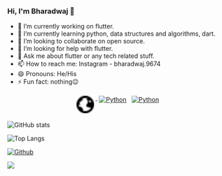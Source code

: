 ### Hi, I'm Bharadwaj 👋


- 🔭 I’m currently working on flutter.
- 🌱 I’m currently learning python, data structures and algorithms, dart.
- 👯 I’m looking to collaborate on open source.
- 🤔 I’m looking for help with flutter.
- 💬 Ask me about flutter or any tech related stuff.
- 📫 How to reach me: Instagram - bharadwaj.9674
- 😄 Pronouns: He/His
- ⚡ Fun fact: nothing😉

<p align="center">
 <a href="https://bharadwaj9674.github.io/" target="_blank" rel="noopener noreferrer"> <img src="https://raw.githubusercontent.com/iconic/open-iconic/master/svg/globe.svg" alt="Python" height="40" style="vertical-align:top; margin:4px"> </a>
 <a href="https://linkedin.com/in/charalambosioannou" target="_blank" rel="noopener noreferrer"> <img src="https://cdn.jsdelivr.net/npm/simple-icons@v3/icons/linkedin.svg" alt="Python" height="40" style="vertical-align:top; margin:4px"></a>
 <a href="mailto:cioannou1997@gmail.com"> <img src="https://cdn.jsdelivr.net/npm/simple-icons@v3/icons/gmail.svg" alt="Python" height="40" style="vertical-align:top; margin:4px"></a>
</p>

![GitHub stats](https://github-readme-stats.vercel.app/api?username=bharadwaj9674&show_icons=true&theme=tokyonight)

![Top Langs](https://github-readme-stats.vercel.app/api/top-langs/?username=bharadwaj9674&theme=tokyonight)

[![Github](https://img.shields.io/github/followers/bharadwaj9674?label=Follow&style=social)](https://github.com/bharadwaj9674)

![](https://visitor-badge.laobi.icu/badge?page_id=bharadwaj9674.bharadwaj.9674)
